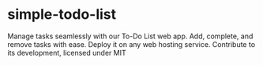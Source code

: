 # simple-todo-list
Manage tasks seamlessly with our To-Do List web app. Add, complete, and remove tasks with ease. Deploy it on any web hosting service. Contribute to its development, licensed under MIT

